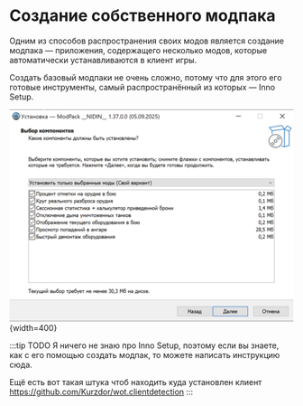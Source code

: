 # Создание собственного модпака

Одним из способов распространения своих модов является создание модпака — приложения, содержащего несколько модов, которые автоматически устанавливаются в клиент игры.

Создать базовый модпаки не очень сложно, потому что для этого его готовые инструменты, самый распространённый из которых — Inno Setup.

![modpack-example](./assets/modpack-example.png){width=400}

:::tip TODO
Я ничего не знаю про Inno Setup, поэтому если вы знаете, как с его помощью создать модпак, то можете написать инструкцию сюда.

Ещё есть вот такая штука чтоб находить куда установлен клиент https://github.com/Kurzdor/wot.clientdetection
:::

